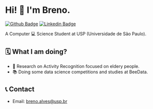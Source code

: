 # Hi! 👋 I'm Breno.
[![Github Badge](https://img.shields.io/badge/-Github-000?style=flat-square&logo=Github&logoColor=white&link=https://github.com/MetlHedd)](https://github.com/MetlHedd)
[![Linkedin Badge](https://img.shields.io/badge/-LinkedIn-blue?style=flat-square&logo=Linkedin&logoColor=white&link=https://www.linkedin.com/in/breno-alv/)](https://www.linkedin.com/in/breno-alv/)

A Computer 💻 Science Student at USP (Universidade de São Paulo).

## 🗓️ What I am doing?
- 🔬 Research on Activity Recognition focused on eldery people.
- 📚 Doing some data science competitions and studies at BeeData.

## 📞 Contact
- Email: breno.alves@usp.br
